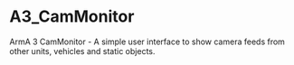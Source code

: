 A3_CamMonitor
=============

ArmA 3 CamMonitor - A simple user interface to show camera feeds from other units, vehicles and static objects.